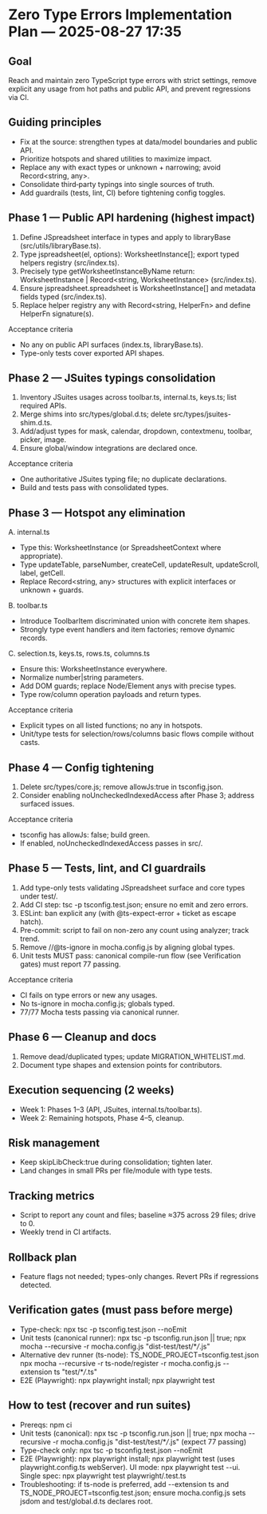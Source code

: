# Zero Type Errors Implementation Plan — 2025-08-27 17:35

## Goal

Reach and maintain zero TypeScript type errors with strict settings, remove explicit any usage from hot paths and public API, and prevent regressions via CI.

## Guiding principles

- Fix at the source: strengthen types at data/model boundaries and public API.
- Prioritize hotspots and shared utilities to maximize impact.
- Replace any with exact types or unknown + narrowing; avoid Record<string, any>.
- Consolidate third‑party typings into single sources of truth.
- Add guardrails (tests, lint, CI) before tightening config toggles.

## Phase 1 — Public API hardening (highest impact)

1. Define JSpreadsheet interface in types and apply to libraryBase (src/utils/libraryBase.ts).
2. Type jspreadsheet(el, options): WorksheetInstance[]; export typed helpers registry (src/index.ts).
3. Precisely type getWorksheetInstanceByName return: WorksheetInstance | Record<string, WorksheetInstance> (src/index.ts).
4. Ensure jspreadsheet.spreadsheet is WorksheetInstance[] and metadata fields typed (src/index.ts).
5. Replace helper registry any with Record<string, HelperFn> and define HelperFn signature(s).

Acceptance criteria

- No any on public API surfaces (index.ts, libraryBase.ts).
- Type-only tests cover exported API shapes.

## Phase 2 — JSuites typings consolidation

1. Inventory JSuites usages across toolbar.ts, internal.ts, keys.ts; list required APIs.
2. Merge shims into src/types/global.d.ts; delete src/types/jsuites-shim.d.ts.
3. Add/adjust types for mask, calendar, dropdown, contextmenu, toolbar, picker, image.
4. Ensure global/window integrations are declared once.

Acceptance criteria

- One authoritative JSuites typing file; no duplicate declarations.
- Build and tests pass with consolidated types.

## Phase 3 — Hotspot any elimination

A. internal.ts

- Type this: WorksheetInstance (or SpreadsheetContext where appropriate).
- Type updateTable, parseNumber, createCell, updateResult, updateScroll, label, getCell.
- Replace Record<string, any> structures with explicit interfaces or unknown + guards.

B. toolbar.ts

- Introduce ToolbarItem discriminated union with concrete item shapes.
- Strongly type event handlers and item factories; remove dynamic records.

C. selection.ts, keys.ts, rows.ts, columns.ts

- Ensure this: WorksheetInstance everywhere.
- Normalize number|string parameters.
- Add DOM guards; replace Node/Element anys with precise types.
- Type row/column operation payloads and return types.

Acceptance criteria

- Explicit types on all listed functions; no any in hotspots.
- Unit/type tests for selection/rows/columns basic flows compile without casts.

## Phase 4 — Config tightening

1. Delete src/types/core.js; remove allowJs:true in tsconfig.json.
2. Consider enabling noUncheckedIndexedAccess after Phase 3; address surfaced issues.

Acceptance criteria

- tsconfig has allowJs: false; build green.
- If enabled, noUncheckedIndexedAccess passes in src/.

## Phase 5 — Tests, lint, and CI guardrails

1. Add type-only tests validating JSpreadsheet surface and core types under test/.
2. Add CI step: tsc -p tsconfig.test.json; ensure no emit and zero errors.
3. ESLint: ban explicit any (with @ts-expect-error + ticket as escape hatch).
4. Pre-commit: script to fail on non-zero any count using analyzer; track trend.
5. Remove //@ts-ignore in mocha.config.js by aligning global types.
6. Unit tests MUST pass: canonical compile-run flow (see Verification gates) must report 77 passing.

Acceptance criteria

- CI fails on type errors or new any usages.
- No ts-ignore in mocha.config.js; globals typed.
- 77/77 Mocha tests passing via canonical runner.

## Phase 6 — Cleanup and docs

1. Remove dead/duplicated types; update MIGRATION_WHITELIST.md.
2. Document type shapes and extension points for contributors.

## Execution sequencing (2 weeks)

- Week 1: Phases 1–3 (API, JSuites, internal.ts/toolbar.ts).
- Week 2: Remaining hotspots, Phase 4–5, cleanup.

## Risk management

- Keep skipLibCheck:true during consolidation; tighten later.
- Land changes in small PRs per file/module with type tests.

## Tracking metrics

- Script to report any count and files; baseline ≈375 across 29 files; drive to 0.
- Weekly trend in CI artifacts.

## Rollback plan

- Feature flags not needed; types-only changes. Revert PRs if regressions detected.

## Verification gates (must pass before merge)

- Type-check: npx tsc -p tsconfig.test.json --noEmit
- Unit tests (canonical runner): npx tsc -p tsconfig.run.json || true; npx mocha --recursive -r mocha.config.js "dist-test/test/\*_/_.js"
- Alternative dev runner (ts-node): TS_NODE_PROJECT=tsconfig.test.json npx mocha --recursive -r ts-node/register -r mocha.config.js --extension ts "test/\*_/_.ts"
- E2E (Playwright): npx playwright install; npx playwright test

## How to test (recover and run suites)

- Prereqs: npm ci
- Unit tests (canonical): npx tsc -p tsconfig.run.json || true; npx mocha --recursive -r mocha.config.js "dist-test/test/\*_/_.js" (expect 77 passing)
- Type-check only: npx tsc -p tsconfig.test.json --noEmit
- E2E (Playwright): npx playwright install; npx playwright test (uses playwright.config.ts webServer). UI mode: npx playwright test --ui. Single spec: npx playwright test playwright/<file>.test.ts
- Troubleshooting: if ts-node is preferred, add --extension ts and TS_NODE_PROJECT=tsconfig.test.json; ensure mocha.config.js sets jsdom and test/global.d.ts declares root.
